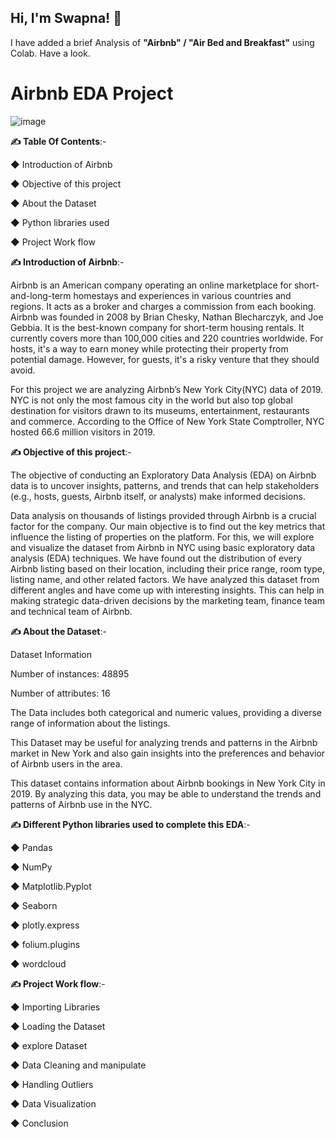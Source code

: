 ## Hi, I'm **Swapna!** 👋
I have added a brief Analysis of **"Airbnb" / "Air Bed and Breakfast"** using Colab.
Have a look.
# Airbnb EDA Project
![image](https://jayvas.com/wp-content/uploads/2020/11/airbnb-real-estate-company.jpg)

**✍️ Table Of Contents**:-


◆  Introduction of Airbnb

◆  Objective of this project

◆  About the Dataset

◆  Python libraries used

◆  Project Work flow


**✍️ Introduction of Airbnb**:-

Airbnb is an American company operating an online marketplace for short-and-long-term homestays and experiences in various countries and regions. It acts as a broker and charges a commission from each booking. Airbnb was founded in 2008 by Brian Chesky, Nathan Blecharczyk, and Joe Gebbia. It is the best-known company for short-term housing rentals. It currently covers more than 100,000 cities and 220 countries worldwide.
For hosts, it's a way to earn money while protecting their property from potential damage. However, for guests, it's a risky venture that they should avoid.

For this project we are analyzing Airbnb’s New York City(NYC) data of 2019. NYC is not only the most famous city in the world but also top global destination for visitors drawn to its museums, entertainment, restaurants and commerce. According to the Office of New York State Comptroller, NYC hosted 66.6 million visitors in 2019.

 **✍️ Objective of this project**:-

The objective of conducting an Exploratory Data Analysis (EDA) on Airbnb data is to uncover insights, patterns, and trends that can help stakeholders (e.g., hosts, guests, Airbnb itself, or analysts) make informed decisions.

Data analysis on thousands of listings provided through Airbnb is a crucial factor for the company.
Our main objective is to find out the key metrics that influence the listing of properties on the platform. For this, we will explore and visualize the dataset from Airbnb in NYC using basic exploratory data analysis (EDA) techniques.
We have found out the distribution of every Airbnb listing based on their location, including their price range, room type, listing name, and other related factors.
We have analyzed this dataset from different angles and have come up with interesting insights. This can help in making strategic data-driven decisions by the marketing team, finance team and technical team of Airbnb.


**✍️ About the Dataset**:- 

Dataset Information

Number of instances: 48895

Number of attributes: 16

The Data includes both categorical and numeric values, providing a diverse range of information about the listings.

This Dataset may be useful for analyzing trends and patterns in the Airbnb market in New York and also gain insights into the preferences and behavior of Airbnb users in the area.

This dataset contains information about Airbnb bookings in New York City in 2019. By analyzing this data, you may be able to understand the trends and patterns of Airbnb use in the NYC.


**✍️ Different Python libraries used to complete this EDA**:-

◆ Pandas

◆ NumPy

◆ Matplotlib.Pyplot

◆ Seaborn

◆ plotly.express

◆ folium.plugins

◆ wordcloud


**✍️ Project Work flow**:-

◆  Importing Libraries

◆  Loading the Dataset

◆  explore Dataset

◆  Data Cleaning and manipulate

◆  Handling Outliers

◆  Data Visualization

◆  Conclusion















